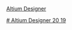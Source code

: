 [Altium Designer](https://www.bilibili.com/video/BV16t411N7RD?p=4&vd_source=8f770dbae4bd9741aa555bb473d35466)

[# Altium Designer 20 19](https://www.bilibili.com/video/BV16t411N7RD?spm_id_from=333.337.search-card.all.click&vd_source=8f770dbae4bd9741aa555bb473d35466)